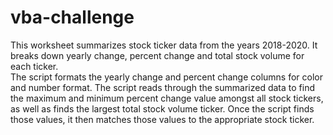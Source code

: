 # vba-challenge

This worksheet summarizes stock ticker data from the years 2018-2020.  It breaks down yearly change, percent change and total stock volume for each ticker.  
The script formats the yearly change and percent change columns for color and number format. 
The script reads through the summarized data to find the maximum and minimum percent change value amongst all stock tickers, as well as finds the largest total stock volume ticker.
Once the script finds those values, it then matches those values to the appropriate stock ticker.
